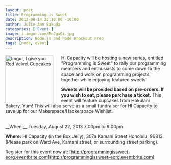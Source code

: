 ```yaml
--- 
layout: post
title: Programming is Sweet
date: 2013-08-14 23:10:00 -10:00
author: Julie Ann Sakuda
categories: ['Event']
image: i.imgur.com/MnJgxGi.jpg
description: Node.js and Node Knockout Prep
tags: [node, event]
---
```

<div style="float: left; margin-right: 15px; padding-right: 10px;" >
<a href="http://imgur.com/MnJgxGi" title="Imgur, I give you Red Velvet Cupcakes"><img src="http://i.imgur.com/MnJgxGi.jpg" width="150" alt="Imgur, I give you Red Velvet Cupcakes" title="Hosted by imgur.com" /></a>
</div>
HI Capacity will be hosting a new series, entitled "Programming is Sweet" to rally our programming members and enthusiasts to come down to the space and work on programming projects together while enjoying featured sweets! 

__Sweets will be provided based on pre-orders. If you wish to eat, please purchase a ticket.__ This event will feature cupcakes from Hokulani Bakery. Yum! This will also serve as a small fundraiser for HI Capacity to save up for our Makerspace/Hackerspace Wishlist.

<br />
__When:__ Tuesday, August 22, 2013 7:00pm to 9:00pm

__Where:__ HI Capacity (in the Box Jelly), 307a Kamani Street Honolulu, 96813. (Please park on Ward Ave, Kamani street, or surrounding street parking).

Register for this event now at: [http://programmingissweet-eorg.eventbrite.com](http://programmingissweet-eorg.eventbrite.com)
